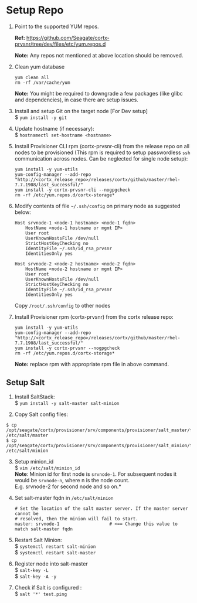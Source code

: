 # Setup Repo   

1.  Point to the supported YUM repos.  
    
    **Ref:** https://github.com/Seagate/cortx-prvsnr/tree/dev/files/etc/yum.repos.d
    
    **Note:** Any repos not mentioned at above location should be removed.

2.  Clean yum database  
    ```
    yum clean all  
    rm -rf /var/cache/yum  
    ```
    **Note:** You might be required to downgrade a few packages (like glibc and dependencies), in case there are setup issues.

3.  Install and setup Git on the target node [For Dev setup]  
    $ `yum install -y git`

4.  Update hostname (if necessary):  
    $ `hostnamectl set-hostname <hostname>`

5.  Install Provisioner CLI rpm (cortx-prvsnr-cli) from the release repo on all nodes to be provisioned (This rpm is required to setup passwordless `ssh` communication across nodes. Can be neglected for single node setup):  
    ```    
    yum install -y yum-utils  
    yum-config-manager --add-repo "http://<cortx_release_repo>/releases/cortx/github/master/rhel-7.7.1908/last_successful/"  
    yum install -y cortx-prvsnr-cli --nogpgcheck
    rm -rf /etc/yum.repos.d/cortx-storage*
    ```  

6.  Modify contents of file `~/.ssh/config` on primary node as suggested below:
    ```
    Host srvnode-1 <node-1 hostname> <node-1 fqdn>
        HostName <node-1 hostname or mgmt IP>
        User root
        UserKnownHostsFile /dev/null
        StrictHostKeyChecking no
        IdentityFile ~/.ssh/id_rsa_prvsnr
        IdentitiesOnly yes

    Host srvnode-2 <node-2 hostname> <node-2 fqdn>
        HostName <node-2 hostname or mgmt IP>
        User root
        UserKnownHostsFile /dev/null
        StrictHostKeyChecking no
        IdentityFile ~/.ssh/id_rsa_prvsnr
        IdentitiesOnly yes
    ```
    Copy `/root/.ssh/config` to other nodes

7.  Install Provisioner rpm (cortx-prvsnr) from the cortx release repo:  
    ```    
    yum install -y yum-utils  
    yum-config-manager --add-repo "http://<cortx_release_repo>/releases/cortx/github/master/rhel-7.7.1908/last_successful/"  
    yum install -y cortx-prvsnr --nogpgcheck
    rm -rf /etc/yum.repos.d/cortx-storage*
    ```  
    **Note:** replace rpm with appropriate rpm file in above command.

## Setup Salt

1.  Install SaltStack:  
    $ `yum install -y salt-master salt-minion`  

2.  Copy Salt config files:  
```
$ cp /opt/seagate/cortx/provisioner/srv/components/provisioner/salt_master/files/master /etc/salt/master
$ cp /opt/seagate/cortx/provisioner/srv/components/provisioner/salt_minion/files/minion /etc/salt/minion
```
3.  Setup minion_id  
    $ `vim /etc/salt/minion_id`  
    **Note**: Minion id for first node is `srvnode-1`. For subsequent nodes it would be `srvnode-n`, where n is the node count.  
    E.g. srvnode-2 for second node and so on.*  

4.  Set salt-master fqdn in `/etc/salt/minion`  
    ```
    # Set the location of the salt master server. If the master server cannot be
    # resolved, then the minion will fail to start.
    master: srvnode-1                   # <== Change this value to match salt-master fqdn
    ```

5.  Restart Salt Minion:  
    $ `systemctl restart salt-minion`  
    $ `systemctl restart salt-master`
    
6.  Register node into salt-master  
    $ `salt-key -L`  
    $ `salt-key -A -y`  

7.  Check if Salt is configured :  
    $ `salt '*' test.ping`  
